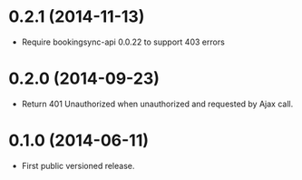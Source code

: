 # 0.2.1 (2014-11-13)

* Require bookingsync-api 0.0.22 to support 403 errors

# 0.2.0 (2014-09-23)

* Return 401 Unauthorized when unauthorized and requested by Ajax call.

# 0.1.0 (2014-06-11)

* First public versioned release.
